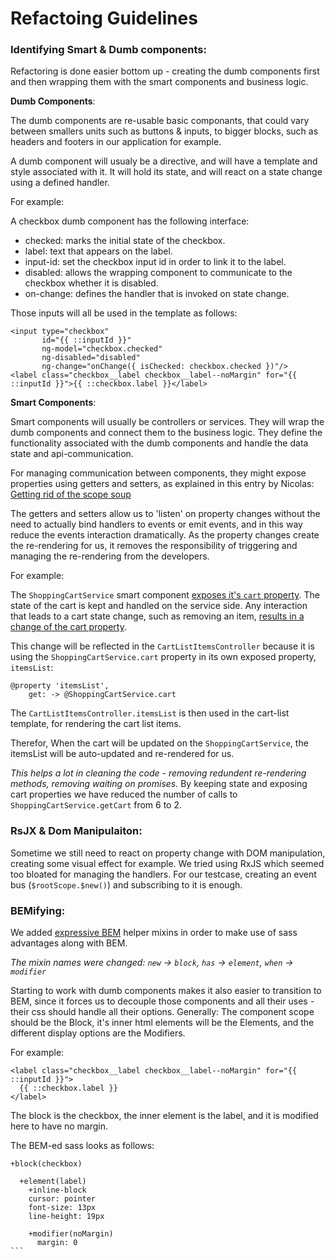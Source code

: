 # Refactoing Guidelines

### Identifying Smart & Dumb components:

Refactoring is done easier bottom up - creating the dumb components first and then wrapping them with the smart components and business logic.

__Dumb Components__:

The dumb components are re-usable basic componants, that could vary between smallers units such as buttons & inputs, to bigger blocks, such as headers and footers in our application for example.

A dumb component will usualy be a directive, and will have a template and style associated with it.
It will hold its state, and will react on a state change using a defined handler.

For example:

A checkbox dumb component has the following interface:
- checked: marks the initial state of the checkbox.
- label: text that appears on the label.
- input-id: set the checkbox input id in order to link it to the label.
- disabled: allows the wrapping component to communicate to the checkbox whether it is disabled.
- on-change: defines the handler that is invoked on state change.

Those inputs will all be used in the template as follows:

```
<input type="checkbox"
       id="{{ ::inputId }}"
       ng-model="checkbox.checked"
       ng-disabled="disabled"
       ng-change="onChange({ isChecked: checkbox.checked })"/>
<label class="checkbox__label checkbox__label--noMargin" for="{{ ::inputId }}">{{ ::checkbox.label }}</label>
``` 

__Smart Components__:

Smart components will usually be controllers or services. They will wrap the dumb components and connect them to the business logic. They define the functionality associated with the dumb components and handle the data state and api-communication.

For managing communication between components, they might expose properties using getters and setters, as explained in this entry by Nicolas:
[Getting rid of the scope soup](https://github.com/mycsHQ/tip-of-the-week/blob/master/tips/151202_angular-avoid-scope-soupe.md)

The getters and setters allow us to 'listen' on property changes without the need to actually bind handlers to events or emit events, and in this way reduce the events interaction dramatically.
As the property changes create the re-rendering for us, it removes the responsibility of triggering and managing the re-rendering from the developers.

For example:

The `ShoppingCartService` smart component [exposes it's `cart` property](https://github.com/mycsHQ/configurator-frontend/blob/MYCS-2755/app/src/shared/services/ShoppingCartService.coffee#L493). The state of the cart is kept and handled on the service side. Any interaction that leads to a cart state change, such as removing an item, [results in a change of the cart property](https://github.com/mycsHQ/configurator-frontend/blob/MYCS-2755/app/src/shared/services/ShoppingCartService.coffee#L274).

This change will be reflected in the `CartListItemsController` because it is using the `ShoppingCartService.cart` property in its own exposed property, `itemsList`:
```
@property 'itemsList',
    get: -> @ShoppingCartService.cart
```
The `CartListItemsController.itemsList` is then used in the cart-list template, for rendering the cart list items.

Therefor, When the cart will be updated on the `ShoppingCartService`, the itemsList will be auto-updated and re-rendered for us.

*This helps a lot in cleaning the code - removing redundent re-rendering methods, removing waiting on promises.*
By keeping state and exposing cart properties we have reduced the number of calls to `ShoppingCartService.getCart` from 6 to 2.

### RsJX & Dom Manipulaiton:

Sometime we still need to react on property change with DOM manipulation, creating some visual effect for example.
We tried using RxJS which seemed too bloated for managing the handlers. For our testcase, creating an event bus (`$rootScope.$new()`) and subscribing to it is enough.


### BEMifying:

We added [expressive BEM](http://codepen.io/andersschmidt/post/expressive-bem-with-sass-a-different-approach) helper mixins in order to make use of sass advantages along with BEM.

*The mixin names were changed: `new` -> `block`, `has` -> `element`, `when` -> `modifier`*

Starting to work with dumb components makes it also easier to transition to BEM, since it forces us to decouple those components and all their uses - their css should handle all their options. Generally: The component scope should be the Block, it's inner html elements will be the Elements, and the different display options are the Modifiers.

For example:
```
<label class="checkbox__label checkbox__label--noMargin" for="{{ ::inputId }}">
  {{ ::checkbox.label }}
</label>
```
The block is the checkbox, the inner element is the label, and it is modified here to have no margin.

The BEM-ed sass looks as follows:
````
+block(checkbox)

  +element(label)
    +inline-block
    cursor: pointer
    font-size: 13px
    line-height: 19px
    
    +modifier(noMargin)
      margin: 0
```
